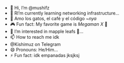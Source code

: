 - 👋 Hi, I’m @mushifz
- 🔭 RI’m currently learning networking infrastructure...
- 🌱 Amo los gatos, el café y el código *~nya*  
- 🎮 Fun fact: My favorite game is *Megaman X* 🌟  
- 👀 I’m interested in mapple leafs 🍁...
- 📫 How to reach me idk
- @Kishimuz on Telegram
- 😄 Pronouns: He/Him...
- ⚡ Fun fact: idk empanadas jksjksj

<!---
mushifz/mushifz is a ✨ special ✨ repository because its `README.md` (this file) appears on your GitHub profile.
You can click the Preview link to take a look at your changes.
--->
